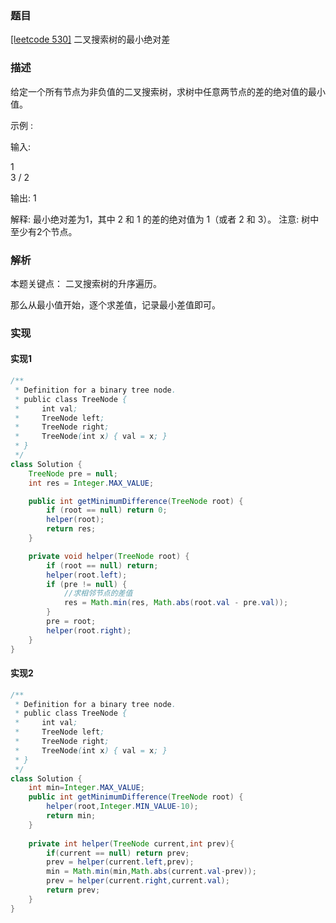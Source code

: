 ### 题目

[[leetcode 530]](https://leetcode-cn.com/problems/minimum-absolute-difference-in-bst/) 二叉搜索树的最小绝对差

### 描述

给定一个所有节点为非负值的二叉搜索树，求树中任意两节点的差的绝对值的最小值。

示例 :

输入:

   1
    \
     3
    /
   2

输出:
1

解释:
最小绝对差为1，其中 2 和 1 的差的绝对值为 1（或者 2 和 3）。
注意: 树中至少有2个节点。

### 解析

本题关键点： 二叉搜索树的升序遍历。

那么从最小值开始，逐个求差值，记录最小差值即可。

### 实现

#### 实现1

```java
/**
 * Definition for a binary tree node.
 * public class TreeNode {
 *     int val;
 *     TreeNode left;
 *     TreeNode right;
 *     TreeNode(int x) { val = x; }
 * }
 */
class Solution {
    TreeNode pre = null;
    int res = Integer.MAX_VALUE;

    public int getMinimumDifference(TreeNode root) {
        if (root == null) return 0;
        helper(root);
        return res;
    }

    private void helper(TreeNode root) {
        if (root == null) return;
        helper(root.left);
        if (pre != null) {
            //求相邻节点的差值
            res = Math.min(res, Math.abs(root.val - pre.val));
        }
        pre = root;
        helper(root.right);
    }
}
````

#### 实现2

```java
/**
 * Definition for a binary tree node.
 * public class TreeNode {
 *     int val;
 *     TreeNode left;
 *     TreeNode right;
 *     TreeNode(int x) { val = x; }
 * }
 */
class Solution {
    int min=Integer.MAX_VALUE;
    public int getMinimumDifference(TreeNode root) {
        helper(root,Integer.MIN_VALUE-10);
        return min;
    }
    
    private int helper(TreeNode current,int prev){
        if(current == null) return prev;
        prev = helper(current.left,prev);
        min = Math.min(min,Math.abs(current.val-prev));
        prev = helper(current.right,current.val);
        return prev;
    }
}
```

